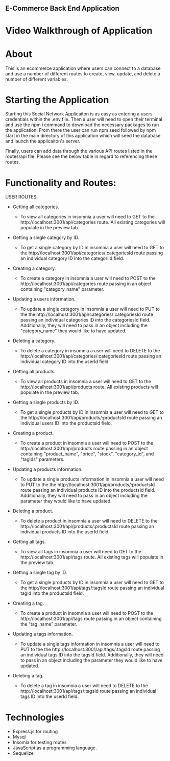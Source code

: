## E-Commerce Back End Application

# Video Walkthrough of Application



# About

This is an ecommerce application where users can connect to a database and use a number of different routes to create, view, update, and delete a number of different variables.
# Starting the Application

Starting this Social Network Applicaiton is as easy as entering a users credentials within the .env file. Then a user will need to open their terminal and use the npm i command to download the necessary packages to run the application. From there the user can run npm seed followed by npm start in the main directory of this application which will seed the database and launch the applicaiton's server. 

Finally, users can add data through the various API routes listed in the routes/api file. Please see the below table in regard to referencing these routes.

# Functionality and Routes:


USER ROUTES:

- Getting all categories.
    - To view all categories in insomnia a user will need to GET to the http://localhost:3001/api/categories route. All existing categories will populate in the preview tab.

- Getting a single category by ID.
    - To get a single category by ID in insomnia a user will need to GET to the http://localhost:3001/api/categories/:categoriesId route passing an individual category ID into the categoriId field.

- Creating a category.
    - To create a category in insomnia a user will need to POST to the http://localhost:3001/api/categories route passing in an object containing "category_name" parameter.

- Updating a users information.
    - To update a single category in insomnia a user will need to PUT to the the http://localhost:3001/api/categories/:categoriesId route passing an individual categories ID into the categoriesId field. Additionally, they will need to pass in an object including the "category_name" they would like to have updated.

- Deleting a category.
    - To delete a category in insomnia a user will need to DELETE to the http://localhost:3001/api/categories/:categoriesId route passing an individual category ID into the userId field.


- Getting all products.
    - To view all products in insomnia a user will need to GET to the http://localhost:3001/api/products route. All existing products will populate in the preview tab.

- Getting a single products by ID.
    - To get a single products by ID in insomnia a user will need to GET to the http://localhost:3001/api/products/:productsId route passing an individual users ID into the productsId field.

- Creating a product.
    - To create a product in insomnia a user will need to POST to the http://localhost:3001/api/products route passing in an object containing "product_name", "price", "stock", "category_id", and "tagIds" parameters.

- Updating a products information.
    - To update a single products  information in insomnia a user will need to PUT to the the http://localhost:3001/api/products/:productsId route passing an individual products ID into the productsId field. Additionally, they will need to pass in an object including the parameter they would like to have updated.

- Deleting a product.
    - To delete a product in insomnia a user will need to DELETE to the http://localhost:3001/api/products/:productsId route passing an individual products ID into the userId field.

- Getting all tags.
    - To view all tags in insomnia a user will need to GET to the http://localhost:3001/api/tags route. All existing tags will populate in the preview tab.

- Getting a single tag by ID.
    - To get a single products by ID in insomnia a user will need to GET to the http://localhost:3001/api/tags/:tagsId route passing an individual tagId into the productsId field.

- Creating a tag.
    - To create a product in insomnia a user will need to POST to the http://localhost:3001/api/tags route passing in an object containing the "tag_name" parameter.

- Updating a tags information.
    - To update a single tags information in insomnia a user will need to PUT to the the http://localhost:3001/api/tags/:tagsId route passing an individual tags ID into the tagsId field. Additionally, they will need to pass in an object including the parameter they would like to have updated.

- Deleting a tag.
    - To delete a tag in insomnia a user will need to DELETE to the http://localhost:3001/api/tags/:tagsId route passing an individual tags ID into the userId field.


# Technologies

- Express.js for routing
- Mysql
- Insomia for testing routes
- JavaScript as a programming language.
- Sequelize
